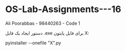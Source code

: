 # OS-Lab-Assignments---16
Ali Poorabbas - 98440263 - Code 1

دستور ایجاد یک فایل .exe برای فایل پایتون X:

pyinstaller --onefile "X".py
